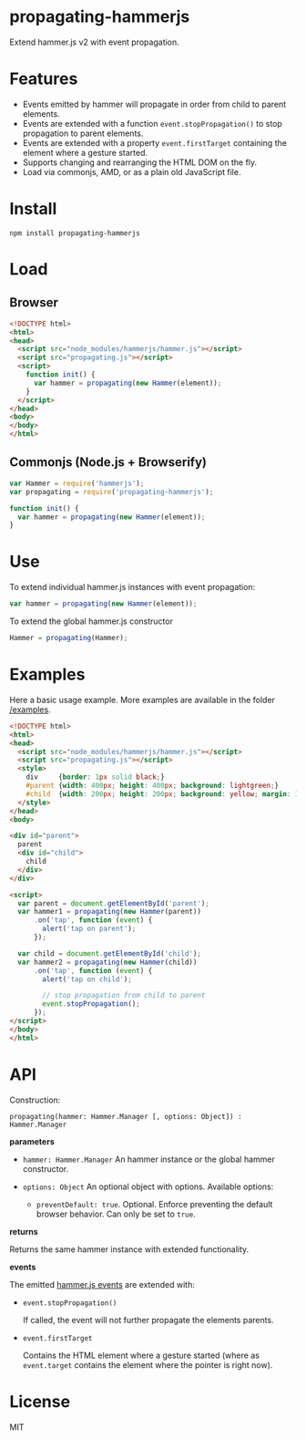 propagating-hammerjs
====================

Extend hammer.js v2 with event propagation.

# Features

- Events emitted by hammer will propagate in order from child to parent
  elements.
- Events are extended with a function `event.stopPropagation()` to stop
  propagation to parent elements.
- Events are extended with a property `event.firstTarget` containing the
  element where a gesture started.
- Supports changing and rearranging the HTML DOM on the fly.
- Load via commonjs, AMD, or as a plain old JavaScript file.


# Install

    npm install propagating-hammerjs

# Load

## Browser

```html
<!DOCTYPE html>
<html>
<head>
  <script src="node_modules/hammerjs/hammer.js"></script>
  <script src="propagating.js"></script>
  <script>
    function init() {
      var hammer = propagating(new Hammer(element));
    }
  </script>
</head>
<body>
</body>
</html>
```

## Commonjs (Node.js + Browserify)

```js
var Hammer = require('hammerjs');
var propagating = require('propagating-hammerjs');

function init() {
  var hammer = propagating(new Hammer(element));
}
```


# Use

To extend individual hammer.js instances with event propagation:

```js
var hammer = propagating(new Hammer(element));
```

To extend the global hammer.js constructor

```js
Hammer = propagating(Hammer);
```

# Examples

Here a basic usage example.
More examples are available in the folder [/examples](./examples/).


```html
<!DOCTYPE html>
<html>
<head>
  <script src="node_modules/hammerjs/hammer.js"></script>
  <script src="propagating.js"></script>
  <style>
    div     {border: 1px solid black;}
    #parent {width: 400px; height: 400px; background: lightgreen;}
    #child  {width: 200px; height: 200px; background: yellow; margin: 10px;}
  </style>
</head>
<body>

<div id="parent">
  parent
  <div id="child">
    child
  </div>
</div>

<script>
  var parent = document.getElementById('parent');
  var hammer1 = propagating(new Hammer(parent))
      .on('tap', function (event) {
        alert('tap on parent');
      });

  var child = document.getElementById('child');
  var hammer2 = propagating(new Hammer(child))
      .on('tap', function (event) {
        alert('tap on child');

        // stop propagation from child to parent
        event.stopPropagation();
      });
</script>
</body>
</html>
```

# API

Construction:

    propagating(hammer: Hammer.Manager [, options: Object]) : Hammer.Manager

**parameters**

- `hammer: Hammer.Manager` An hammer instance or the global hammer constructor.

- `options: Object` An optional object with options. Available options:

  - `preventDefault: true`. Optional. Enforce preventing the default browser 
    behavior. Can only be set to `true`.

**returns**

Returns the same hammer instance with extended functionality.

**events**

The emitted [hammer.js events](http://hammerjs.github.io/api/#event-object) are
extended with:

-   `event.stopPropagation()`

    If called, the event will not further propagate the elements parents.

-   `event.firstTarget`

    Contains the HTML element where a gesture started (where as `event.target`
    contains the element where the pointer is right now).


# License

MIT
